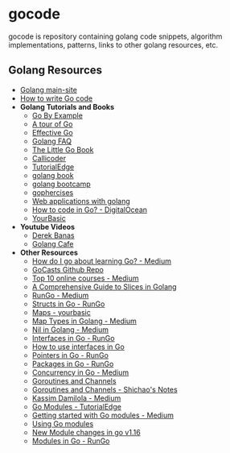 # gocode

gocode is repository containing golang code snippets, algorithm implementations, patterns, links to other golang resources, etc.

## Golang Resources
* [Golang main-site](https://golang.org/)
* [How to write Go code](https://golang.org/doc/code)
* **Golang Tutorials and Books**
  * [Go By Example](https://gobyexample.com/)
  * [A tour of Go](https://tour.golang.org/welcome/1)
  * [Effective Go](https://golang.org/doc/effective_go)
  * [Golang FAQ](https://golang.org/doc/faq)
  * [The Little Go Book](https://www.openmymind.net/The-Little-Go-Book/)
  * [Callicoder](https://www.callicoder.com/categories/golang/)
  * [TutorialEdge](https://tutorialedge.net/course/golang/)
  * [golang book](https://www.golang-book.com/)
  * [golang bootcamp](http://www.golangbootcamp.com/book)
  * [gophercises](https://gophercises.com/)
  * [Web applications with golang](https://astaxie.gitbooks.io/build-web-application-with-golang/content/en/index.html)
  * [How to code in Go? - DigitalOcean](https://www.digitalocean.com/community/tutorial_series/how-to-code-in-go)
  * [YourBasic](https://yourbasic.org/golang/)
* **Youtube Videos**
  * [Derek Banas](https://www.youtube.com/watch?v=CF9S4QZuV30)
  * [Golang Cafe](https://www.youtube.com/c/GolangCafe)
* **Other Resources**
  * [How do I go about learning Go? - Medium](https://medium.com/@IndianGuru/how-do-i-go-about-learning-go-3a58a3a29a0b)
  * [GoCasts Github Repo](https://github.com/StephenGrider/GoCasts)
  * [Top 10 online courses - Medium](https://medium.com/javarevisited/7-online-courses-to-learn-golang-or-go-programming-languages-in-2020-f599a25cf14a)
  * [A Comprehensive Guide to Slices in Golang](https://codeburst.io/a-comprehensive-guide-to-slices-in-golang-bacebfe46669)
  * [RunGo - Medium](https://medium.com/rungo)
  * [Structs in Go - RunGo](https://medium.com/rungo/structures-in-go-76377cc106a2)
  * [Maps - yourbasic](https://yourbasic.org/golang/maps-explained/)
  * [Map Types in Golang - Medium](https://medium.com/wesionary-team/map-types-in-golang-24591abbafc6)
  * [Nil in Golang - Medium](https://medium.com/@ishagirdhar/nil-in-golang-aaa16565a5be)
  * [Interfaces in Go - RunGo](https://medium.com/rungo/interfaces-in-go-ab1601159b3a)
  * [How to use interfaces in Go](https://jordanorelli.com/post/32665860244/how-to-use-interfaces-in-go)
  * [Pointers in Go - RunGo](https://medium.com/rungo/pointers-in-go-a789eafccd53)
  * [Packages in Go - RunGo](https://medium.com/rungo/everything-you-need-to-know-about-packages-in-go-b8bac62b74cc)
  * [Concurrency in Go - Medium](https://emretanriverdi.medium.com/concurrency-in-go-1af9349b1103)
  * [Goroutines and Channels](https://levelup.gitconnected.com/goroutines-and-channels-concurrent-programming-in-go-9f9f8495c34d)
  * [Goroutines and Channels - Shichao's Notes](https://notes.shichao.io/gopl/ch8/)
  * [Kassim Damilola - Medium](https://medium.com/@kdnotes)
  * [Go Modules - TutorialEdge](https://tutorialedge.net/golang/go-modules-tutorial/)
  * [Getting started with Go modules - Medium](https://medium.com/@fonseka.live/getting-started-with-go-modules-b3dac652066d)
  * [Using Go modules](https://go.dev/blog/using-go-modules)
  * [New Module changes in go v1.16](https://go.dev/blog/go116-module-changes)
  * [Modules in Go - RunGo](https://medium.com/rungo/anatomy-of-modules-in-go-c8274d215c16)
